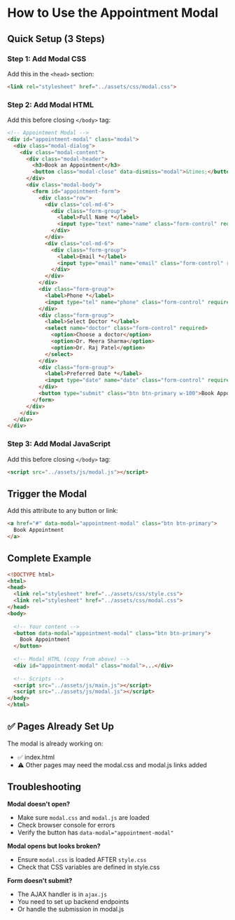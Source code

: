 # How to Use the Appointment Modal

## Quick Setup (3 Steps)

### Step 1: Add Modal CSS
Add this in the `<head>` section:
```html
<link rel="stylesheet" href="../assets/css/modal.css">
```

### Step 2: Add Modal HTML
Add this before closing `</body>` tag:
```html
<!-- Appointment Modal -->
<div id="appointment-modal" class="modal">
  <div class="modal-dialog">
    <div class="modal-content">
      <div class="modal-header">
        <h3>Book an Appointment</h3>
        <button class="modal-close" data-dismiss="modal">&times;</button>
      </div>
      <div class="modal-body">
        <form id="appointment-form">
          <div class="row">
            <div class="col-md-6">
              <div class="form-group">
                <label>Full Name *</label>
                <input type="text" name="name" class="form-control" required>
              </div>
            </div>
            <div class="col-md-6">
              <div class="form-group">
                <label>Email *</label>
                <input type="email" name="email" class="form-control" required>
              </div>
            </div>
          </div>
          <div class="form-group">
            <label>Phone *</label>
            <input type="tel" name="phone" class="form-control" required>
          </div>
          <div class="form-group">
            <label>Select Doctor *</label>
            <select name="doctor" class="form-control" required>
              <option>Choose a doctor</option>
              <option>Dr. Meera Sharma</option>
              <option>Dr. Raj Patel</option>
            </select>
          </div>
          <div class="form-group">
            <label>Preferred Date *</label>
            <input type="date" name="date" class="form-control" required>
          </div>
          <button type="submit" class="btn btn-primary w-100">Book Appointment</button>
        </form>
      </div>
    </div>
  </div>
</div>
```

### Step 3: Add Modal JavaScript
Add this before closing `</body>` tag:
```html
<script src="../assets/js/modal.js"></script>
```

## Trigger the Modal

Add this attribute to any button or link:
```html
<a href="#" data-modal="appointment-modal" class="btn btn-primary">
  Book Appointment
</a>
```

## Complete Example

```html
<!DOCTYPE html>
<html>
<head>
  <link rel="stylesheet" href="../assets/css/style.css">
  <link rel="stylesheet" href="../assets/css/modal.css">
</head>
<body>
  
  <!-- Your content -->
  <button data-modal="appointment-modal" class="btn btn-primary">
    Book Appointment
  </button>
  
  <!-- Modal HTML (copy from above) -->
  <div id="appointment-modal" class="modal">...</div>
  
  <!-- Scripts -->
  <script src="../assets/js/main.js"></script>
  <script src="../assets/js/modal.js"></script>
</body>
</html>
```

## ✅ Pages Already Set Up

The modal is already working on:
- ✅ index.html
- ⚠️ Other pages may need the modal.css and modal.js links added

## Troubleshooting

**Modal doesn't open?**
- Make sure `modal.css` and `modal.js` are loaded
- Check browser console for errors
- Verify the button has `data-modal="appointment-modal"`

**Modal opens but looks broken?**
- Ensure `modal.css` is loaded AFTER `style.css`
- Check that CSS variables are defined in style.css

**Form doesn't submit?**
- The AJAX handler is in `ajax.js`
- You need to set up backend endpoints
- Or handle the submission in modal.js


